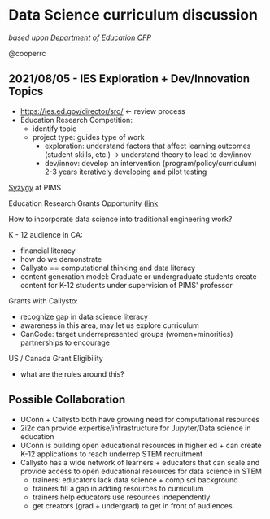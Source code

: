 # Data Science curriculum discussion
_based upon [Department of Education CFP](https://ies.ed.gov/funding/pdf/2022_84305A.pdf)_

@cooperrc 

## 2021/08/05 - IES Exploration + Dev/Innovation Topics
- https://ies.ed.gov/director/sro/ <- review process
- Education Research Competition:
    - identify topic
    - project type: guides type of work
        - exploration: understand factors that affect learning outcomes (student skills, etc.) -> understand theory to lead to dev/innov
        - dev/innov: develop an intervention (program/policy/curriculum) 2-3 years iteratively developing and pilot testing




[Syzygy](https://intro.syzygy.ca/introduction/) at PIMS

Education Research Grants Opportunity ([link](https://ies.ed.gov/funding/pdf/2022_84305A.pdf)

How to incorporate data science into traditional engineering work?

K - 12 audience in CA:
- financial literacy
- how do we demonstrate
- Callysto == computational thinking and data literacy
- content generation model: Graduate or undergraduate students create content for K-12 students under supervision of PIMS' professor

Grants with Callysto:
- recognize gap in data science literacy
- awareness in this area, may let us explore curriculum 
- CanCode: target underrepresented groups (women+minorities) partnerships to encourage 

US / Canada Grant Eligibility
- what are the rules around this?

## Possible Collaboration

- UConn + Callysto both have growing need for computational resources
- 2i2c can provide expertise/infrastructure for Jupyter/Data science in education
- UConn is building open educational resources in higher ed + can create K-12 applications to reach underrep STEM recruitment
- Callysto has a wide network of learners + educators that can scale and provide access to open educational resources for data science in STEM
    - trainers: educators lack data science + comp sci background
    - trainers fill a gap in adding resources to curriculum
    - trainers help educators use resources independently
    - get creators (grad + undergrad) to get in front of audiences
